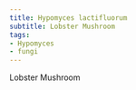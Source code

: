 ```yaml
---
title: Hypomyces lactifluorum
subtitle: Lobster Mushroom
tags:
- Hypomyces
- fungi
---
```


Lobster Mushroom
